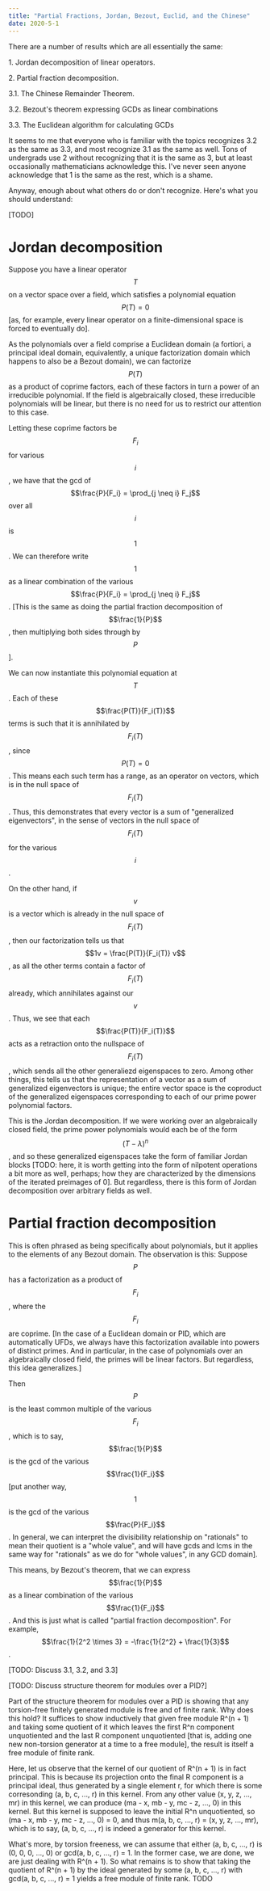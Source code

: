 ```yaml
---
title: "Partial Fractions, Jordan, Bezout, Euclid, and the Chinese"
date: 2020-5-1
---
```

There are a number of results which are all essentially the same:

1\. Jordan decomposition of linear operators.

2\. Partial fraction decomposition.

3.1. The Chinese Remainder Theorem.

3.2. Bezout's theorem expressing GCDs as linear combinations

3.3. The Euclidean algorithm for calculating GCDs

It seems to me that everyone who is familiar with the topics recognizes 3.2 as the same as 3.3, and most recognize 3.1 as the same as well. Tons of undergrads use 2 without recognizing that it is the same as 3, but at least occasionally mathematicians acknowledge this. I've never seen anyone acknowledge that 1 is the same as the rest, which is a shame.

Anyway, enough about what others do or don't recognize. Here's what you should understand:

[TODO]

# Jordan decomposition

Suppose you have a linear operator $$T$$ on a vector space over a field, which satisfies a polynomial equation $$P(T) = 0$$ [as, for example, every linear operator on a finite-dimensional space is forced to eventually do].

As the polynomials over a field comprise a Euclidean domain (a fortiori, a principal ideal domain, equivalently, a unique factorization domain which happens to also be a Bezout domain), we can factorize $$P(T)$$ as a product of coprime factors, each of these factors in turn a power of an irreducible polynomial. If the field is algebraically closed, these irreducible polynomials will be linear, but there is no need for us to restrict our attention to this case.

Letting these coprime factors be $$F_i$$ for various $$i$$, we have that the gcd of $$\frac{P}{F_i} = \prod_{j \neq i} F_j$$ over all $$i$$ is $$1$$. We can therefore write $$1$$ as a linear combination of the various $$\frac{P}{F_i} = \prod_{j \neq i} F_j$$. [This is the same as doing the partial fraction decomposition of $$\frac{1}{P}$$, then multiplying both sides through by $$P$$].

We can now instantiate this polynomial equation at $$T$$. Each of these $$\frac{P(T)}{F_i(T)}$$ terms is such that it is annihilated by $$F_i(T)$$, since $$P(T) = 0$$. This means each such term has a range, as an operator on vectors, which is in the null space of $$F_i(T)$$. Thus, this demonstrates that every vector is a sum of "generalized eigenvectors", in the sense of vectors in the null space of $$F_i(T)$$ for the various $$i$$.

On the other hand, if $$v$$ is a vector which is already in the null space of $$F_i(T)$$, then our factorization tells us that $$1v = \frac{P(T)}{F_i(T)} v$$, as all the other terms contain a factor of $$F_i(T)$$ already, which annihilates against our $$v$$. Thus, we see that each $$\frac{P(T)}{F_i(T)}$$ acts as a retraction onto the nullspace of $$F_i(T)$$, which sends all the other generaliezd eigenspaces to zero. Among other things, this tells us that the representation of a vector as a sum of generalized eigenvectors is unique; the entire vector space is the coproduct of the generalized eigenspaces corresponding to each of our prime power polynomial factors.

This is the Jordan decomposition. If we were working over an algebraically closed field, the prime power polynomials would each be of the form $$(T - \lambda)^n$$, and so these generalized eigenspaces take the form of familiar Jordan blocks [TODO: here, it is worth getting into the form of nilpotent operations a bit more as well, perhaps; how they are characterized by the dimensions of the iterated preimages of 0]. But regardless, there is this form of Jordan decomposition over arbitrary fields as well.

# Partial fraction decomposition

This is often phrased as being specifically about polynomials, but it applies to the elements of any Bezout domain. The observation is this: Suppose $$P$$ has a factorization as a product of $$F_i$$, where the $$F_i$$ are coprime. [In the case of a Euclidean domain or PID, which are automatically UFDs, we always have this factorization available into powers of distinct primes. And in particular, in the case of polynomials over an algebraically closed field, the primes will be linear factors. But regardless, this idea generalizes.]

Then $$P$$ is the least common multiple of the various $$F_i$$, which is to say, $$\frac{1}{P}$$ is the gcd of the various $$\frac{1}{F_i}$$ [put another way, $$1$$ is the gcd of the various $$\frac{P}{F_i}$$. In general, we can interpret the divisibility relationship on "rationals" to mean their quotient is a "whole value", and will have gcds and lcms in the same way for "rationals" as we do for "whole values", in any GCD domain].

This means, by Bezout's theorem, that we can express $$\frac{1}{P}$$ as a linear combination of the various $$\frac{1}{F_i}$$. And this is just what is called "partial fraction decomposition". For example, $$\frac{1}{2^2 \times 3} = -\frac{1}{2^2} + \frac{1}{3}$$.

[TODO: Discuss 3.1, 3.2, and 3.3]

[TODO: Discuss structure theorem for modules over a PID?]

Part of the structure theorem for modules over a PID is showing that any torsion-free finitely generated module is free and of finite rank. Why does this hold? It suffices to show inductively that given free module R^(n + 1) and taking some quotient of it which leaves the first R^n component unquotiented and the last R component unquotiented [that is, adding one new non-torsion generator at a time to a free module], the result is itself a free module of finite rank.

Here, let us observe that the kernel of our quotient of R^(n + 1) is in fact principal. This is because its projection onto the final R component is a principal ideal, thus generated by a single element r, for which there is some corresonding (a, b, c, ..., r) in this kernel. From any other value (x, y, z, ..., mr) in this kernel, we can produce (ma - x, mb - y, mc - z, ..., 0) in this kernel. But this kernel is supposed to leave the initial R^n unquotiented, so (ma - x, mb - y, mc - z, ..., 0) = 0, and thus m(a, b, c, ..., r) = (x, y, z, ..., mr), which is to say, (a, b, c, ..., r) is indeed a generator for this kernel.

What's more, by torsion freeness, we can assume that either (a, b, c, ..., r) is (0, 0, 0, ..., 0) or gcd(a, b, c, ..., r) = 1. In the former case, we are done, we are just dealing with R^(n + 1). So what remains is to show that taking the quotient of R^(n + 1) by the ideal generated by some (a, b, c, ..., r) with gcd(a, b, c, ..., r) = 1 yields a free module of finite rank. TODO